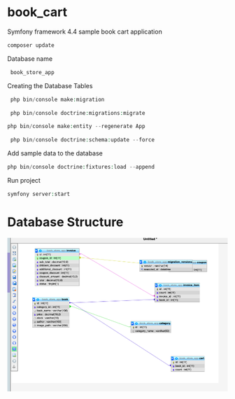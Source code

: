 # book_cart
Symfony framework 4.4 sample book cart application

```php
composer update 
```
Database name
```php
 book_store_app
```
Creating the Database Tables
```php
 php bin/console make:migration
```
```php
 php bin/console doctrine:migrations:migrate
```

```php
php bin/console make:entity --regenerate App
```
```php
 php bin/console doctrine:schema:update --force 
```

Add sample data to the database

```php
php bin/console doctrine:fixtures:load --append
```

Run project

```php
symfony server:start
```
 # Database Structure
 
![alt text](https://github.com/gayanramyakumara/book_cart/blob/master/public/database_structure.png)
